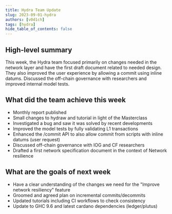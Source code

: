 ```yaml
---
title: Hydra Team Update
slug: 2023-09-01-hydra
authors: [v0d1ch]
tags: [hydra]
hide_table_of_contents: false
---
```


## High-level summary

This week, the Hydra team focused primarily on changes needed in the network
layer and have the first draft document related to needed design. They also
improved the user experience by allowing a commit using inline datums.
Discussed the off-chain governance with researchers and improved internal model
tests. 

## What did the team achieve this week

- Monthly report published
- Small changes to hydraw and tutorial in light of the Masterclass
- Investigated a bug and saw it was solved by recent developments
- Improved the model tests by fully validating L1 transactions
- Enhanced the /commit API to also allow commit from scripts with inline datums (user request)
- Discussed off-chain governance with IOG and CF researchers
- Drafted a first network specification document in the context of Network resilience

## What are the goals of next week

- Have a clear understanding of the changes we need for the "Improve network resiliency" feature
- Groomed and agreed plan on incremental commits/decommits
- Updated tutorials including CI workflows to check consistency
- Update to GHC 9.6 and latest cardano dependencies (ledger/plutus)
